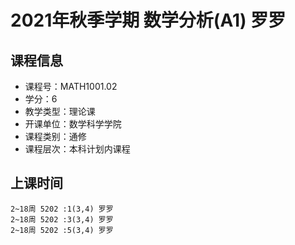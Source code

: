 # 2021年秋季学期 数学分析(A1) 罗罗






## 课程信息

- 课程号：MATH1001.02
- 学分：6
- 教学类型：理论课
- 开课单位：数学科学学院
- 课程类别：通修
- 课程层次：本科计划内课程

## 上课时间

```
2~18周 5202 :1(3,4) 罗罗
2~18周 5202 :3(3,4) 罗罗
2~18周 5202 :5(3,4) 罗罗
```

